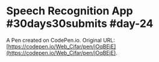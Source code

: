 # Speech Recognition App #30days30submits #day-24

A Pen created on CodePen.io. Original URL: [https://codepen.io/Web_Cifar/pen/jOqBEjE](https://codepen.io/Web_Cifar/pen/jOqBEjE).

